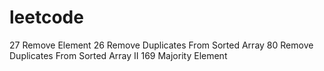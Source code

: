 leetcode
========
27  Remove Element
26  Remove Duplicates From Sorted Array
80  Remove Duplicates From Sorted Array II
169 Majority Element

